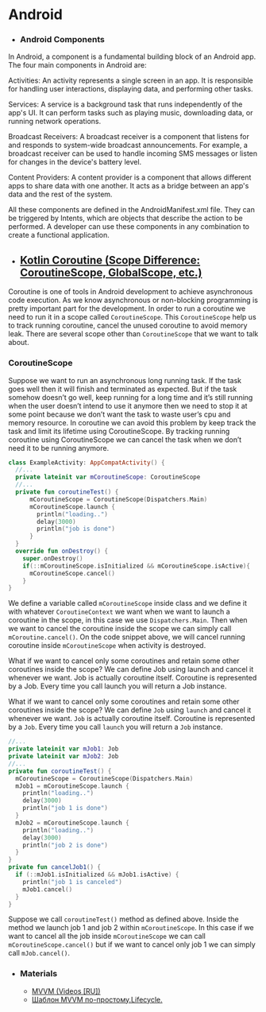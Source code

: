 # Android

- ### Android Components 
In Android, a component is a fundamental building block of an Android app. The four main components in Android are:

Activities: An activity represents a single screen in an app. It is responsible for handling user interactions, displaying data, and performing other tasks.

Services: A service is a background task that runs independently of the app's UI. It can perform tasks such as playing music, downloading data, or running network operations.

Broadcast Receivers: A broadcast receiver is a component that listens for and responds to system-wide broadcast announcements. For example, a broadcast receiver can be used to handle incoming SMS messages or listen for changes in the device's battery level.

Content Providers: A content provider is a component that allows different apps to share data with one another. It acts as a bridge between an app's data and the rest of the system.

All these components are defined in the AndroidManifest.xml file. They can be triggered by Intents, which are objects that describe the action to be performed. A developer can use these components in any combination to create a functional application.

- ## [Kotlin Coroutine (Scope Difference: CoroutineScope, GlobalScope, etc.)](https://medium.com/@pramahalqavi/several-types-of-kotlin-coroutine-scope-difference-coroutinescope-globalscope-etc-9f086cd40173)

Coroutine is one of tools in Android development to achieve asynchronous code execution. As we know asynchronous or non-blocking programming is pretty important part for the development. In order to run a coroutine we need to run it in a scope called ```CoroutineScope```. This ```CoroutineScope``` help us to track running coroutine, cancel the unused coroutine to avoid memory leak. There are several scope other than ```CoroutineScope``` that we want to talk about.</br>

### CoroutineScope</br>

Suppose we want to run an asynchronous long running task. If the task goes well then it will finish and terminated as expected. But if the task somehow doesn’t go well, keep running for a long time and it’s still running when the user doesn’t intend to use it anymore then we need to stop it at some point because we don’t want the task to waste user’s cpu and memory resource. In coroutine we can avoid this problem by keep track the task and limit its lifetime using CoroutineScope. By tracking running coroutine using CoroutineScope we can cancel the task when we don’t need it to be running anymore.

```kt
class ExampleActivity: AppCompatActivity() {
  //...
  private lateinit var mCoroutineScope: CoroutineScope
  //...
  private fun coroutineTest() {
      mCoroutineScope = CoroutineScope(Dispatchers.Main)
      mCoroutineScope.launch {
        println("loading..")
        delay(3000)
        println("job is done")
      }
  }
  override fun onDestroy() {
    super.onDestroy()
    if(::mCoroutineScope.isInitialized && mCoroutineScope.isActive){                    
      mCoroutineScope.cancel() 
    }
}
```

We define a variable called ```mCoroutineScope``` inside class and we define it with whatever ```CoroutineContext``` we want when we want to launch a coroutine in the scope, in this case we use ```Dispatchers.Main```. Then when we want to cancel the coroutine inside the scope we can simply call ```mCoroutine.cancel()```. On the code snippet above, we will cancel running coroutine inside ```mCoroutineScope``` when activity is destroyed.

What if we want to cancel only some coroutines and retain some other coroutines inside the scope? We can define Job using launch and cancel it whenever we want. Job is actually coroutine itself. Coroutine is represented by a Job. Every time you call launch you will return a Job instance.</br>

What if we want to cancel only some coroutines and retain some other coroutines inside the scope? We can define ```Job``` using ```launch``` and cancel it whenever we want. ```Job``` is actually coroutine itself. Coroutine is represented by a ```Job```. Every time you call ```launch``` you will return a ```Job``` instance.

```kt
//...
private lateinit var mJob1: Job
private lateinit var mJob2: Job
//...
private fun coroutineTest() {
  mCoroutineScope = CoroutineScope(Dispatchers.Main)
  mJob1 = mCoroutineScope.launch {
    println("loading..")
    delay(3000)
    println("job 1 is done")
  }
  mJob2 = mCoroutineScope.launch {
    println("loading..")
    delay(3000)
    println("job 2 is done")
  }
}
private fun cancelJob1() {
  if (::mJob1.isInitialized && mJob1.isActive) {
    println("job 1 is canceled")
    mJob1.cancel()
  }
}
```

Suppose we call ```coroutineTest()``` method as defined above. Inside the method we launch job 1 and job 2 within ```mCoroutineScope```. In this case if we want to cancel all the job inside ```mCoroutineScope``` we can call ```mCoroutineScope.cancel()``` but if we want to cancel only job 1 we can simply call ```mJob.cancel()```.

- ### Materials
  - [MVVM (Videos [RU])](https://www.youtube.com/watch?v=qEKsLJ8FYes&list=PLY8G5DMG6TiMlF-iZmLSnrThvZQHuSpt2)
  - [Шаблон MVVM по-простому.Lifecycle.](https://www.youtube.com/watch?v=JKoAeOaeV6k)
